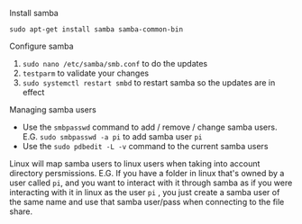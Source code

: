 Install samba

`sudo apt-get install samba samba-common-bin`

Configure samba

1. `sudo nano /etc/samba/smb.conf` to do the updates
1. `testparm` to validate your changes
1. `sudo systemctl restart smbd` to restart samba so the updates are in effect

Managing samba users

* Use the `smbpasswd` command to add / remove / change samba users. E.G. `sudo smbpasswd -a pi` to add samba user `pi`
* Use the `sudo pdbedit -L -v` command to the current samba users

Linux will map samba users to linux users when taking into account directory persmissions. E.G. If you have a folder in linux
that's owned by a user called `pi`, and you want to interact with it through samba as if you were interacting with it in linux as the user `pi`
, you just create a samba user of the same name and use that samba user/pass when connecting to the file share.
